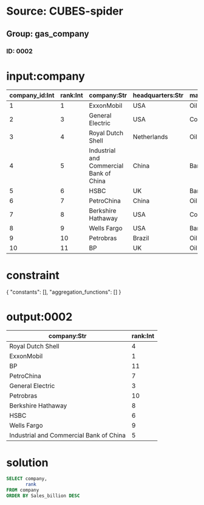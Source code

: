 # Source: CUBES-spider
## Group: gas_company
### ID: 0002

# input:company

| company_id:Int | rank:Int | company:Str | headquarters:Str | main_industry:Str | sales_billion:Dbl | profits_billion:Dbl | assets_billion:Dbl | market_value:Dbl |
|---|---|---|---|---|---|---|---|---|
| 1 | 1 | ExxonMobil | USA | Oil and gas | 433.5 | 41.1 | 331.1 | 407.4 |
| 2 | 3 | General Electric | USA | Conglomerate | 147.3 | 14.2 | 717.2 | 213.7 |
| 3 | 4 | Royal Dutch Shell | Netherlands | Oil and gas | 470.2 | 30.9 | 340.5 | 227.6 |
| 4 | 5 | Industrial and Commercial Bank of China | China | Banking | 82.6 | 25.1 | 2039.1 | 237.4 |
| 5 | 6 | HSBC | UK | Banking | 102.0 | 16.2 | 2550.0 | 164.3 |
| 6 | 7 | PetroChina | China | Oil and gas | 310.1 | 20.6 | 304.7 | 294.7 |
| 7 | 8 | Berkshire Hathaway | USA | Conglomerate | 143.7 | 10.3 | 392.6 | 202.2 |
| 8 | 9 | Wells Fargo | USA | Banking | 87.6 | 15.9 | 1313.9 | 178.7 |
| 9 | 10 | Petrobras | Brazil | Oil and gas | 145.9 | 20.1 | 319.4 | 180.0 |
| 10 | 11 | BP | UK | Oil and gas | 375.5 | 25.7 | 292.5 | 147.4 |

# constraint

{
  "constants": [],
  "aggregation_functions": []
}

# output:0002

| company:Str | rank:Int |
|---|---|
| Royal Dutch Shell | 4 |
| ExxonMobil | 1 |
| BP | 11 |
| PetroChina | 7 |
| General Electric | 3 |
| Petrobras | 10 |
| Berkshire Hathaway | 8 |
| HSBC | 6 |
| Wells Fargo | 9 |
| Industrial and Commercial Bank of China | 5 |

# solution

```sql
SELECT company,
       rank
FROM company
ORDER BY Sales_billion DESC
```
